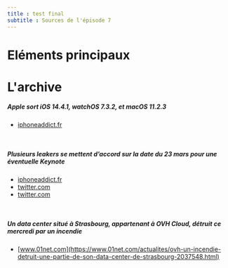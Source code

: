 ```yaml
---
title : test final
subtitle : Sources de l'épisode 7
---
```

# Eléments principaux
# L'archive
##### Apple sort iOS 14.4.1, watchOS 7.3.2, et macOS 11.2.3
 - [iphoneaddict.fr](https://iphoneaddict.fr/post/news-315312-ios-14-4-1-disponible-téléchargement)
<br>

##### Plusieurs leakers se mettent d’accord sur la date du 23 mars pour une éventuelle Keynote
 - [iphoneaddict.fr](https://iphoneaddict.fr/post/news-315273-keynote-apple-23-mars-leak)
 - [twitter.com](https://twitter.com/jon_prosser/status/1368859296507760641?s=21)
 - [twitter.com](https://twitter.com/jon_prosser/status/1368871892531154946?s=21)
<br>

##### Un data center situé à Strasbourg, appartenant à OVH Cloud, détruit ce mercredi par un incendie
 - [www.01net.com](https://www.01net.com/actualites/ovh-un-incendie-detruit-une-partie-de-son-data-center-de-strasbourg-2037548.html)
<br>

